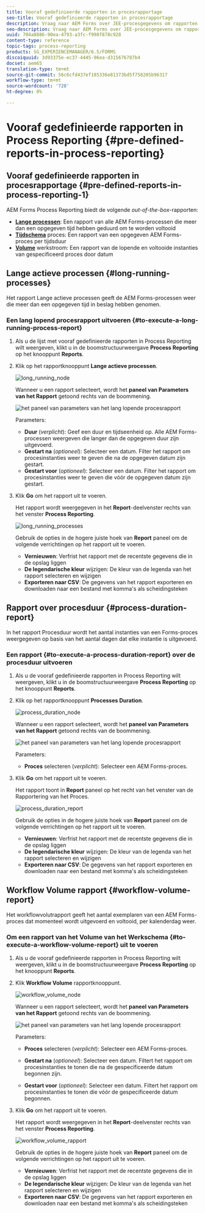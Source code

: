 ```yaml
---
title: Vooraf gedefinieerde rapporten in procesrapportage
seo-title: Vooraf gedefinieerde rapporten in procesrapportage
description: Vraag naar AEM Forms over JEE-procesgegevens om rapporten te maken over langdurige processen, procesduur en workflowvolume
seo-description: Vraag naar AEM Forms over JEE-procesgegevens om rapporten te maken over langdurige processen, procesduur en workflowvolume
uuid: 704a8886-90ea-4793-a3fc-f998f878c928
content-type: reference
topic-tags: process-reporting
products: SG_EXPERIENCEMANAGER/6.5/FORMS
discoiquuid: 3d93375e-ec37-4445-96ea-d315676787b4
docset: aem65
translation-type: tm+mt
source-git-commit: 56c6cfd437ef185336e81373bd5f758205b96317
workflow-type: tm+mt
source-wordcount: '728'
ht-degree: 0%

---
```



# Vooraf gedefinieerde rapporten in Process Reporting {#pre-defined-reports-in-process-reporting}

## Vooraf gedefinieerde rapporten in procesrapportage {#pre-defined-reports-in-process-reporting-1}

AEM Forms Process Reporting biedt de volgende *out-of-the-box*-rapporten:

* **[Lange processen](#long-running-processes)**: Een rapport van alle AEM Forms-processen die meer dan een opgegeven tijd hebben geduurd om te worden voltooid
* **[Tijdschema](#process-duration-report)** proces: Een rapport van een opgegeven AEM Forms-proces per tijdsduur
* **[Volume](#workflow-volume-report)** werkstroom: Een rapport van de lopende en voltooide instanties van gespecificeerd proces door datum

## Lange actieve processen {#long-running-processes}

Het rapport Lange actieve processen geeft de AEM Forms-processen weer die meer dan een opgegeven tijd in beslag hebben genomen.

### Een lang lopend procesrapport uitvoeren {#to-execute-a-long-running-process-report}

1. Als u de lijst met vooraf gedefinieerde rapporten in Process Reporting wilt weergeven, klikt u in de boomstructuurweergave **Process Reporting** op het knooppunt **Reports**.
1. Klik op het rapportknooppunt **Lange actieve processen**.

   ![long_running_node](assets/long_running_node.png)

   Wanneer u een rapport selecteert, wordt het **paneel van Parameters van het Rapport** getoond rechts van de boommening.

   ![het paneel van parameters van het lang lopende procesrapport](assets/report_parameters_panel.png)

   Parameters:

   * **Duur**  (*verplicht*): Geef een duur en tijdseenheid op. Alle AEM Forms-processen weergeven die langer dan de opgegeven duur zijn uitgevoerd.
   * **Gestart na**  (*optioneel*): Selecteer een datum. Filter het rapport om procesinstanties weer te geven die na de opgegeven datum zijn gestart.
   * **Gestart voor**  (*optioneel*): Selecteer een datum. Filter het rapport om procesinstanties weer te geven die vóór de opgegeven datum zijn gestart.

1. Klik **Go** om het rapport uit te voeren.

   Het rapport wordt weergegeven in het **Report**-deelvenster rechts van het venster **Process Reporting**.

   ![long_running_processes](assets/long_running_processes.png)

   Gebruik de opties in de hogere juiste hoek van **Report** paneel om de volgende verrichtingen op het rapport uit te voeren.

   * **Vernieuwen**: Verfrist het rapport met de recentste gegevens die in de opslag liggen
   * **De legendarische kleur** wijzigen: De kleur van de legenda van het rapport selecteren en wijzigen
   * **Exporteren naar CSV**: De gegevens van het rapport exporteren en downloaden naar een bestand met komma&#39;s als scheidingsteken

## Rapport over procesduur {#process-duration-report}

In het rapport Procesduur wordt het aantal instanties van een Forms-proces weergegeven op basis van het aantal dagen dat elke instantie is uitgevoerd.

### Een rapport {#to-execute-a-process-duration-report} over de procesduur uitvoeren

1. Als u de vooraf gedefinieerde rapporten in Process Reporting wilt weergeven, klikt u in de boomstructuurweergave **Process Reporting** op het knooppunt **Reports**.
1. Klik op het rapportknooppunt **Processes Duration**.

   ![process_duration_node](assets/process_duration_node.png)

   Wanneer u een rapport selecteert, wordt het **paneel van Parameters van het Rapport** getoond rechts van de boommening.

   ![het paneel van parameters van het lang lopende procesrapport](assets/process_duration_params.png)

   Parameters:

   * **Proces**  selecteren (*verplicht*): Selecteer een AEM Forms-proces.

1. Klik **Go** om het rapport uit te voeren.

   Het rapport toont in **Report** paneel op het recht van het venster van de Rapportering van het Proces.

   ![process_duration_report](assets/process_duration_report.png)

   Gebruik de opties in de hogere juiste hoek van **Report** paneel om de volgende verrichtingen op het rapport uit te voeren.

   * **Vernieuwen**: Verfrist het rapport met de recentste gegevens die in de opslag liggen
   * **De legendarische kleur** wijzigen: De kleur van de legenda van het rapport selecteren en wijzigen
   * **Exporteren naar CSV**: De gegevens van het rapport exporteren en downloaden naar een bestand met komma&#39;s als scheidingsteken

## Workflow Volume rapport {#workflow-volume-report}

Het workflowvolutrapport geeft het aantal exemplaren van een AEM Forms-proces dat momenteel wordt uitgevoerd en voltooid, per kalenderdag weer.

### Om een rapport van het Volume van het Werkschema {#to-execute-a-workflow-volume-report} uit te voeren

1. Als u de vooraf gedefinieerde rapporten in Process Reporting wilt weergeven, klikt u in de boomstructuurweergave **Process Reporting** op het knooppunt **Reports**.
1. Klik **Workflow Volume** rapportknooppunt.

   ![workflow_volume_node](assets/workflow_volume_node.png)

   Wanneer u een rapport selecteert, wordt het **paneel van Parameters van het Rapport** getoond rechts van de boommening.

   ![het paneel van parameters van het lang lopende procesrapport](assets/workflow_volume_params.png)

   Parameters:

   * **Proces**  selecteren (*verplicht*): Selecteer een AEM Forms-proces.

   * **Gestart na**  (*optioneel*): Selecteer een datum. Filtert het rapport om procesinstanties te tonen die na de gespecificeerde datum begonnen zijn.

   * **Gestart voor**  (*optioneel*): Selecteer een datum. Filtert het rapport om procesinstanties te tonen die vóór de gespecificeerde datum begonnen.

1. Klik **Go** om het rapport uit te voeren.

   Het rapport wordt weergegeven in het **Report**-deelvenster rechts van het venster **Process Reporting**.

   ![workflow_volume_rapport](assets/workflow_volume_report.png)

   Gebruik de opties in de hogere juiste hoek van **Report** paneel om de volgende verrichtingen op het rapport uit te voeren.

   * **Vernieuwen**: Verfrist het rapport met de recentste gegevens die in de opslag liggen
   * **De legendarische kleur** wijzigen: De kleur van de legenda van het rapport selecteren en wijzigen
   * **Exporteren naar CSV**: De gegevens van het rapport exporteren en downloaden naar een bestand met komma&#39;s als scheidingsteken
